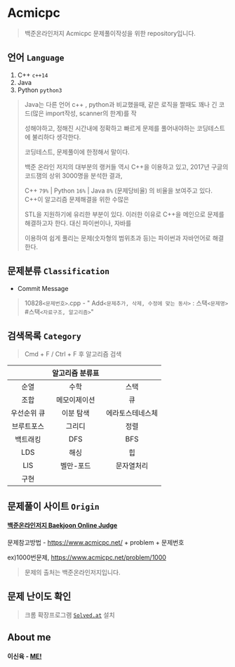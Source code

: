 # Acmicpc
> 백준온라인저지 Acmicpc 문제풀이작성을 위한 repository입니다.





## 언어 `Language`

1. C++ `c++14`
2. Java 
3. Python `python3`

> Java는 다른 언어 c++ , python과 비교했을때, 같은 로직을 짤때도 꽤나 긴 코드(많은 import작성, scanner의 한계)를 작
>
> 성해야하고, 정해진 시간내에 정확하고 빠르게 문제를 풀어내야하는 코딩테스트에 불리하다 생각한다. 
>
> 코딩테스트, 문제풀이에 한정해서 말이다.
>
> 백준 온라인 저지의 대부분의 랭커들 역시 C++을 이용하고 있고, 2017년 구글의 코드잼의 상위 3000명을 분석한 결과, 
>
> C++ `79%` | Python `16%` | Java `8%` (문제당비율) 의 비율을 보여주고 있다. C++이 알고리즘 문제해결을 위한 수많은 
>
> STL을 지원하기에 유리한 부분이 있다. 이러한 이유로 C++을 메인으로 문제를 해결하고자 한다. 대신 파이썬이나, 자바를 
>
> 이용하여 쉽게 풀리는 문제(숫자형의 범위초과 등)는 파이썬과 자바언어로 해결한다.



## 문제분류 `Classification`

- Commit Message

> 10828`<문제번호>`.cpp - " Add`<문제추가, 삭제, 수정에 맞는 동사>` : 스택`<문제명>` #스택`<자료구조, 알고리즘>`"





## 검색목록 `Category`

> Cmd + F / Ctrl + F 후 알고리즘 검색

|             | 알고리즘 분류표 |                  |
| :---------: | :-------------: | :--------------: |
|    순열     |      수학       |       스택       |
|    조합     |  메모이제이션   |        큐        |
| 우선순위 큐 |    이분 탐색    | 에라토스테네스체 |
| 브루트포스  |     그리디      |       정렬       |
|  백트래킹   |       DFS       |       BFS        |
|     LDS     |      해싱       |        힙        |
|     LIS     |    벨만-포드    |    문자열처리    |
|    구현     |                 |                  |






## 문제풀이 사이트 `Origin`

#### [백준온라인저지 Baekjoon Online Judge](https://www.acmicpc.net/)

문제참고방법 - https://www.acmicpc.net/ + problem + 문제번호

ex)1000번문제, https://www.acmicpc.net/problem/1000

> 문제의 출처는 백준온라인저지입니다.





## 문제 난이도 확인

> 크롬 확장프로그램 [`Solved.at`](https://solved.ac/) 설치



## About me

#### 이신육 - [ME!](https://www.acmicpc.net/user/updown2011)